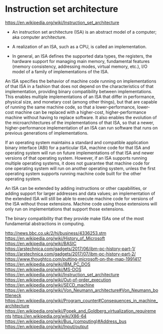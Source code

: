 # Instruction set architecture

https://en.wikipedia.org/wiki/Instruction_set_architecture

* An instruction set architecture (ISA) is an abstract model of a computer; aka computer architecture.

* A realization of an ISA, such as a CPU, is called an implementation.

* In general, an ISA defines the supported data types, the registers, the hardware support for managing main memory, fundamental features (memory consistency, addressing modes, virtual memory, etc.), I/O model of a family of implementations of the ISA.


An ISA specifies the behavior of machine code running on implementations of that ISA in a fashion that does not depend on the characteristics of that implementation, providing binary compatibility between implementations. This enables multiple implementations of an ISA that differ in performance, physical size, and monetary cost (among other things), but that are capable of running the same machine code, so that a lower-performance, lower-cost machine can be replaced with a higher-cost, higher-performance machine without having to replace software. It also enables the evolution of the microarchitectures of the implementations of that ISA, so that a newer, higher-performance implementation of an ISA can run software that runs on previous generations of implementations.

If an operating system maintains a standard and compatible application binary interface (ABI) for a particular ISA, machine code for that ISA and operating system will run on future implementations of that ISA and newer versions of that operating system. However, if an ISA supports running multiple operating systems, it does not guarantee that machine code for one operating system will run on another operating system, unless the first operating system supports running machine code built for the other operating system.

An ISA can be extended by adding instructions or other capabilities, or adding support for larger addresses and data values; an implementation of the extended ISA will still be able to execute machine code for versions of the ISA without those extensions. Machine code using those extensions will only run on implementations that support those extensions.

The binary compatibility that they provide make ISAs one of the most fundamental abstractions in computing.





http://news.bbc.co.uk/2/hi/business/4336253.stm
https://en.wikipedia.org/wiki/History_of_Microsoft
https://en.wikipedia.org/wiki/BASIC
https://arstechnica.com/gadgets/2017/06/ibm-pc-history-part-1/
https://arstechnica.com/gadgets/2017/07/ibm-pc-history-part-2/
https://www.thoughtco.com/putting-microsoft-on-the-map-1991417
https://en.wikipedia.org/wiki/IBM_PC_DOS
https://en.wikipedia.org/wiki/MS-DOS
https://en.wikipedia.org/wiki/Instruction_set_architecture
https://en.wikipedia.org/wiki/Out-of-order_execution
https://en.wikipedia.org/wiki/SECD_machine
https://en.wikipedia.org/wiki/Von_Neumann_architecture#Von_Neumann_bottleneck
https://en.wikipedia.org/wiki/Program_counter#Consequences_in_machine_architecture
https://en.wikipedia.org/wiki/Popek_and_Goldberg_virtualization_requirements
https://en.wikipedia.org/wiki/X86-64
https://en.wikipedia.org/wiki/Bus_(computing)#Address_bus
https://en.wikipedia.org/wiki/Input/output
